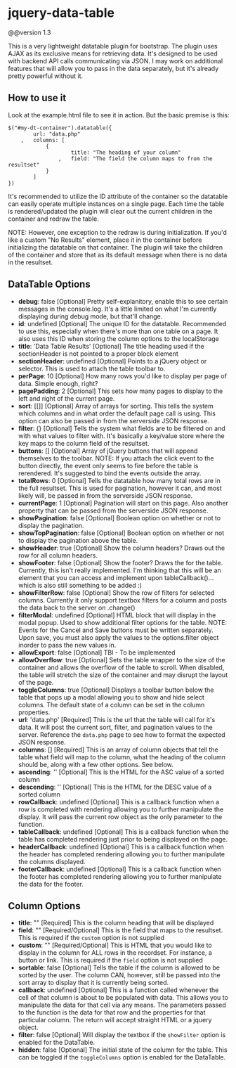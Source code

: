 jquery-data-table
=================

@@version 1.3

This is a very lightweight datatable plugin for bootstrap. The plugin uses AJAX as its exclusive means for retrieving data. It's designed to be used with backend API calls communicating via JSON. I may work on additional features that will allow you to pass in the data separately, but it's already pretty powerful without it. 



How to use it
-------------

Look at the example.html file to see it in action. But the basic premise is this:

```
$("#my-dt-container").datatable({
		url: "data.php"
	,	columns: [
			{
					title: "The heading of your column"
				,	field: "The field the column maps to from the resultset"
			}
		]
})
```

It's recommended to utilize the ID attribute of the container so the datatable can easily operate multiple instances on a single page. Each time the table is rendered/updated the plugin will clear out the current children in the container and redraw the table. 

NOTE: However, one exception to the redraw is during initialization. If you'd like a custom "No Results" element, place it in the container before initializing the datatable on that container. The plugin will take the children of the container and store that as its default message when there is no data in the resultset.


DataTable Options
-----------------

+ **debug**: false
[Optional] Pretty self-explanitory, enable this to see certain messages in the console.log. It's a little limited on what I'm currently displaying during debug mode, but that'll change.
+ **id**: undefined
[Optional] The unique ID for the datatable. Recommended to use this, especially when there's more than one table on a page. It also uses this ID when storing the column options to the localStorage
+ **title**: 'Data Table Results'
[Optional] The title heading used if the sectionHeader is not pointed to a proper block element
+ **sectionHeader**: undefined
[Optional] Points to a jQuery object or selector. This is used to attach the table toolbar to.
+ **perPage**: 10
[Optional] How many rows you'd like to display per page of data. Simple enough, right?
+ **pagePadding**: 2
[Optional] This sets how many pages to display to the left and right of the current page.
+ **sort**: [[]]
[Optional] Array of arrays for sorting. This tells the system which columns and in what order the default page call is using. This option can also be passed in from the serverside JSON response.
+ **filter**: {}
[Optional] Tells the system what fields are to be filtered on and with what values to filter with. It's basically a key/value store where the key maps to the column field of the resultset.
+ **buttons**: []
[Optional] Array of jQuery buttons that will append themselves to the toolbar. NOTE: If you attach the click event to the button directly, the event only seems to fire before the table is rerendered. It's suggested to bind the events outside the array.
+ **totalRows**: 0
[Optional] Tells the datatable how many total rows are in the full resultset. This is used for pagination, however it can, and most likely will, be passed in from the serverside JSON response.
+ **currentPage**: 1
[Optional] Pagination will start on this page. Also another property that can be passed from the serverside JSON response.
+ **showPagination**: false
[Optional] Boolean option on whether or not to display the pagination.
+ **showTopPagination**: false
[Optional] Boolean option on whether or not to display the pagination above the table.
+ **showHeader**: true
[Optional] Show the column headers? Draws out the <thead> row for all column headers.
+ **showFooter**: false
[Optional] Show the footer? Draws the <tfoot> for the table. Currently, this isn't really implemented. I'm thinking that this will be an element that you can access and implement upon tableCallback()... which is also still something to be added :)
+ **showFilterRow**: false
[Optional] Show the row of filters for selected columns. Currently it only support textbox filters for a column and posts the data back to the server on .change()
+ **filterModal**: undefined
[Optional] HTML block that will display in the modal popup. Used to show additional filter options for the table. NOTE: Events for the Cancel and Save buttons must be written separately. Upon save, you must also apply the values to the options.filter object inorder to pass the new values in.
+ **allowExport**: false
[Optional] TBI - To be implemented
+ **allowOverflow**: true
[Optional] Sets the table wrapper to the size of the container and allows the overflow of the table to scroll. When disabled, the table will stretch the size of the container and may disrupt the layout of the page.
+ **toggleColumns**: true
[Optional] Displays a toolbar button below the table that pops up a modal allowing you to show and hide select columns. The default state of a column can be set in the column properties.
+ **url**: 'data.php'
[Required] This is the url that the table will call for it's data. It will post the current sort, filter, and pagination values to the server. Reference the `data.php` page to see how to format the expected JSON response.
+ **columns**: []
[Required] This is an array of column objects that tell the table what field will map to the column, what the heading of the column should be, along with a few other options. See below.
+ **ascending**: '<i class="icon-chevron-up"></i>'
[Optional] This is the HTML for the ASC value of a sorted column
+ **descending**: '<i class="icon-chevron-down"></i>'
[Optional] This is the HTML for the DESC value of a sorted column
+ **rowCallback**: undefined
[Optional] This is a callback function when a row is completed with rendering allowing you to further manipulate the display. It will pass the current row object as the only parameter to the function.
+ **tableCallback**: undefined
[Optional] This is a callback function when the table has completed rendering just prior to being displayed on the page.
+ **headerCallback**: undefined
[Optional] This is a callback function when the header has completed rendering allowing you to further manipulate the columns displayed.
+ **footerCallback**: undefined
[Optional] This is a callback function when the footer has completed rendering allowing you to further manipulate the data for the footer. 









Column Options
--------------

+ **title**: ""
[Required] This is the column heading that will be displayed
+ **field**: ""
[Required/Optional] This is the field that maps to the resultset. This is required if the `custom` option is not supplied
+ **custom**: ""
[Required/Optional] This is HTML that you would like to display in the column for ALL rows in the recordset. For instance, a button or link. This is required if the `field` option is not supplied
+ **sortable**: false
[Optional] Tells the table if the column is allowed to be sorted by the user. The column CAN, however, still be passed into the sort array to display that it is currently being sorted. 
+ **callback**: undefined
[Optional] This is a function called whenever the cell of that column is about to be populated with data. This allows you to manipulate the data for that cell via any means. The parameters passed to the function is the data for that row and the properties for that particular column. The return will accept straight HTML or a jquery object.
+ **filter**: false
[Optional] Will display the textbox if the `showFilter` option is enabled for the DataTable.
+ **hidden**: false
[Optional] The initial state of the column for the table. This can be toggled if the `toggleColumns` option is enabled for the DataTable.
